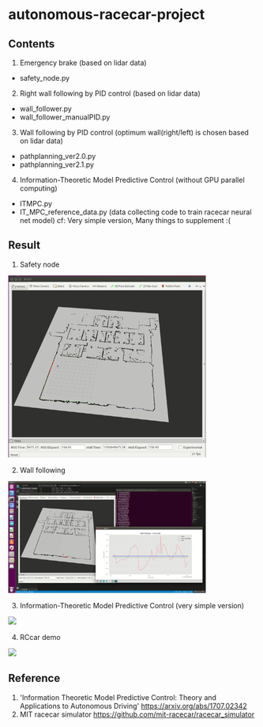 # autonomous-racecar-project

## Contents
1) Emergency brake (based on lidar data)
  - safety_node.py
2) Right wall following by PID control (based on lidar data)
  - wall_follower.py
  - wall_follower_manualPID.py
3) Wall following by PID control (optimum wall(right/left) is chosen based on lidar data)
  - pathplanning_ver2.0.py
  - pathplanning_ver2.1.py
4) Information-Theoretic Model Predictive Control (without GPU parallel computing)
  - ITMPC.py
  - IT_MPC_reference_data.py (data collecting code to train racecar neural net model)
  cf: Very simple version, Many things to supplement :(

## Result
1) Safety node
<div>
  <img width=400 src='video/safety-node.gif'>
  <br/>
</div>

2) Wall following
<div>
  <img width=400 src='video/wall-follower.gif'>
</div>

3) Information-Theoretic Model Predictive Control (very simple version)
<div>
  <img width=400 src='video/itmpc.gif'>
</div>

4) RCcar demo
<div>
  <img width=400 src='video/rccar_demo.gif'>
</div>

## Reference
1) 'Information Theoretic Model Predictive Control: Theory and Applications to Autonomous Driving'
https://arxiv.org/abs/1707.02342
2) MIT racecar simulator
https://github.com/mit-racecar/racecar_simulator
  
